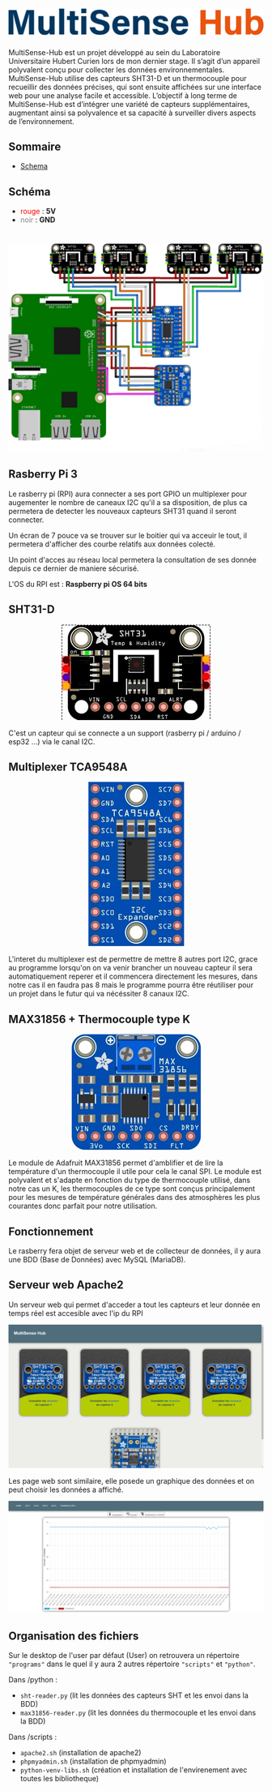 # ![logo](images/logo/MultiSense-hub_trasparent1.png)

MultiSense-Hub est un projet développé au sein du Laboratoire Universitaire Hubert Curien lors de mon dernier stage. Il s’agit d’un appareil polyvalent conçu pour collecter les données environnementales. MultiSense-Hub utilise des capteurs SHT31-D et un thermocouple pour recueillir des données précises, qui sont ensuite affichées sur une interface web pour une analyse facile et accessible. L’objectif à long terme de MultiSense-Hub est d’intégrer une variété de capteurs supplémentaires, augmentant ainsi sa polyvalence et sa capacité à surveiller divers aspects de l’environnement.

## Sommaire

- [Schema](schema)

## Schéma
- <font color="red"> rouge </font> : **5V**
- <font color="grey"> noir </font> : **GND**

#

![SHT31 Schema](images/schema.jpg)

## Rasberry Pi 3

Le rasberry pi (RPI) aura connecter a ses port GPIO un multiplexer pour augementer le nombre de caneaux I2C qu'il a sa disposition, de plus ca permetera de detecter les nouveaux capteurs SHT31 quand il seront connecter.

Un écran de 7 pouce va se trouver sur le boitier qui va acceuir le tout, il permetera d'afficher des courbe relatifs aux données colecté.

Un point d'acces au réseau local permetera la consultation de ses donnée depuis ce dernier de maniere sécurisé.

L'OS du RPI est : **Raspberry pi OS 64 bits**

## SHT31-D

<p  align='center'>
    <img src="images/SHT31D.jpg">
</p>

C'est un capteur qui se connecte a un support (rasberry pi / arduino / esp32 ...) via le canal I2C.

## Multiplexer TCA9548A

<p  align='center'>
    <img src="images/TCA9548A.jpg">
</p>

L'interet du multiplexer est de permettre de mettre 8 autres port I2C, grace au programme lorsqu'on on va venir brancher un nouveau capteur il sera automatiquement reperer et il commencera directement les mesures, dans notre cas il en faudra pas 8 mais le programme pourra être réutiliser pour un projet dans le futur qui va nécéssiter 8 canaux I2C.

## MAX31856 + Thermocouple type K

<p  align='center'>
    <img src="images/max31856.jpg">
</p>

Le module de Adafruit MAX31856 permet d'amblifier et de lire la température d'un thermocouple il utile pour cela le canal SPI. Le module est polyvalent et s'adapte en fonction du type de thermocouple utilisé, dans notre cas un K, les thermocouples de ce type sont conçus principalement pour les mesures de température générales dans des atmosphères les plus courantes donc parfait pour notre utilisation.

## Fonctionnement

Le rasberry fera objet de serveur web et de collecteur de données, il y aura une BDD (Base de Données) avec MySQL (MariaDB).

## Serveur web Apache2

Un serveur web qui permet d'acceder a tout les capteurs et leur donnée en temps réel est accesible avec l'ip du RPI

![web](images/web.png)

Les page web sont similaire, elle posede un graphique des données et  on peut choisir les données a affiché.

![SHT1](images/web_sht31.png)

## Organisation des fichiers

Sur le desktop de l'user par défaut (User) on retrouvera un répertoire `"programs"` dans le quel il y aura 2 autres répertoire `"scripts"` et `"python"`.

Dans /python :

- ``sht-reader.py`` (lit les données des capteurs SHT et les envoi dans la BDD)
- ``max31856-reader.py`` (lit les données du thermocouple et les envoi dans la BDD)

Dans /scripts :

- ``apache2.sh`` (installation de apache2)
- ``phpmyadmin.sh`` (installation de phpmyadmin)
- ``python-venv-libs.sh`` (création et installation de l'envirenement avec toutes les bibliotheque)

